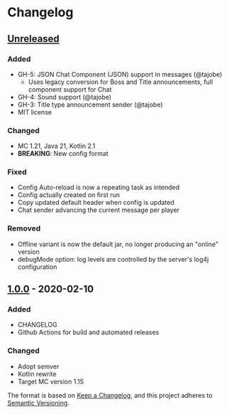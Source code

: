 # Changelog

## [Unreleased]
### Added
- GH-5: JSON Chat Component (JSON) support in messages (@tajobe)
  - Uses legacy conversion for Boss and Title announcements, full component support for Chat
- GH-4: Sound support (@tajobe)
- GH-3: Title type announcement sender (@tajobe)
- MIT license

### Changed
- MC 1.21, Java 21, Kotlin 2.1
- **BREAKING**: New config format

### Fixed
- Config Auto-reload is now a repeating task as intended
- Config actually created on first run
- Copy updated default header when config is updated
- Chat sender advancing the current message per player

### Removed
- Offline variant is now the default jar, no longer producing an "online" version
- debugMode option: log levels are controlled by the server's log4j configuration

## [1.0.0] - 2020-02-10
### Added
- CHANGELOG
- Github Actions for build and automated releases

### Changed
- Adopt semver
- Kotlin rewrite
- Target MC version 1.15

The format is based on [Keep a Changelog](https://keepachangelog.com/en/1.0.0/),
and this project adheres to [Semantic Versioning](https://semver.org/spec/v2.0.0.html).

[Unreleased]: https://github.com/SimpleMC/SimpleAnnounce/compare/release-1.0.0...HEAD
[1.0.0]: https://github.com/SimpleMC/SimpleAnnounce/releases/tag/release-1.0.0
